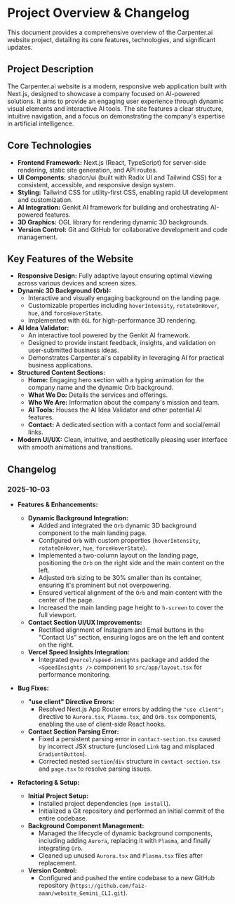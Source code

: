 # Project Overview & Changelog

This document provides a comprehensive overview of the Carpenter.ai website project, detailing its core features, technologies, and significant updates.

## Project Description

The Carpenter.ai website is a modern, responsive web application built with Next.js, designed to showcase a company focused on AI-powered solutions. It aims to provide an engaging user experience through dynamic visual elements and interactive AI tools. The site features a clear structure, intuitive navigation, and a focus on demonstrating the company's expertise in artificial intelligence.

## Core Technologies

*   **Frontend Framework:** Next.js (React, TypeScript) for server-side rendering, static site generation, and API routes.
*   **UI Components:** shadcn/ui (built with Radix UI and Tailwind CSS) for a consistent, accessible, and responsive design system.
*   **Styling:** Tailwind CSS for utility-first CSS, enabling rapid UI development and customization.
*   **AI Integration:** Genkit AI framework for building and orchestrating AI-powered features.
*   **3D Graphics:** OGL library for rendering dynamic 3D backgrounds.
*   **Version Control:** Git and GitHub for collaborative development and code management.

## Key Features of the Website

*   **Responsive Design:** Fully adaptive layout ensuring optimal viewing across various devices and screen sizes.
*   **Dynamic 3D Background (Orb):**
    *   Interactive and visually engaging background on the landing page.
    *   Customizable properties including `hoverIntensity`, `rotateOnHover`, `hue`, and `forceHoverState`.
    *   Implemented with `OGL` for high-performance 3D rendering.
*   **AI Idea Validator:**
    *   An interactive tool powered by the Genkit AI framework.
    *   Designed to provide instant feedback, insights, and validation on user-submitted business ideas.
    *   Demonstrates Carpenter.ai's capability in leveraging AI for practical business applications.
*   **Structured Content Sections:**
    *   **Home:** Engaging hero section with a typing animation for the company name and the dynamic Orb background.
    *   **What We Do:** Details the services and offerings.
    *   **Who We Are:** Information about the company's mission and team.
    *   **AI Tools:** Houses the AI Idea Validator and other potential AI features.
    *   **Contact:** A dedicated section with a contact form and social/email links.
*   **Modern UI/UX:** Clean, intuitive, and aesthetically pleasing user interface with smooth animations and transitions.

## Changelog

### 2025-10-03

*   **Features & Enhancements:**
    *   **Dynamic Background Integration:**
        *   Added and integrated the `Orb` dynamic 3D background component to the main landing page.
        *   Configured `Orb` with custom properties (`hoverIntensity`, `rotateOnHover`, `hue`, `forceHoverState`).
        *   Implemented a two-column layout on the landing page, positioning the `Orb` on the right side and the main content on the left.
        *   Adjusted `Orb` sizing to be 30% smaller than its container, ensuring it's prominent but not overpowering.
        *   Ensured vertical alignment of the `Orb` and main content with the center of the page.
        *   Increased the main landing page height to `h-screen` to cover the full viewport.
    *   **Contact Section UI/UX Improvements:**
        *   Rectified alignment of Instagram and Email buttons in the "Contact Us" section, ensuring logos are on the left and content on the right.
    *   **Vercel Speed Insights Integration:**
        *   Integrated `@vercel/speed-insights` package and added the `<SpeedInsights />` component to `src/app/layout.tsx` for performance monitoring.

*   **Bug Fixes:**
    *   **"use client" Directive Errors:**
        *   Resolved Next.js App Router errors by adding the `"use client";` directive to `Aurora.tsx`, `Plasma.tsx`, and `Orb.tsx` components, enabling the use of client-side React hooks.
    *   **Contact Section Parsing Error:**
        *   Fixed a persistent parsing error in `contact-section.tsx` caused by incorrect JSX structure (unclosed `Link` tag and misplaced `GradientButton`).
        *   Corrected nested `section`/`div` structure in `contact-section.tsx` and `page.tsx` to resolve parsing issues.

*   **Refactoring & Setup:**
    *   **Initial Project Setup:**
        *   Installed project dependencies (`npm install`).
        *   Initialized a Git repository and performed an initial commit of the entire codebase.
    *   **Background Component Management:**
        *   Managed the lifecycle of dynamic background components, including adding `Aurora`, replacing it with `Plasma`, and finally integrating `Orb`.
        *   Cleaned up unused `Aurora.tsx` and `Plasma.tsx` files after replacement.
    *   **Version Control:**
        *   Configured and pushed the entire codebase to a new GitHub repository (`https://github.com/faiz-aaan/website_Gemini_CLI.git`).
